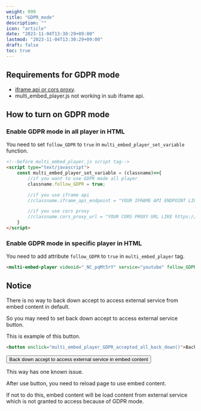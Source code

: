 ```yaml
---
weight: 999
title: "GDPR_mode"
description: ""
icon: "article"
date: "2023-11-04T13:30:29+09:00"
lastmod: "2023-11-04T13:30:29+09:00"
draft: false
toc: true
---
```


## Requirements for GDPR mode

- [iframe api or cors proxy](/docs/install).
- multi_embed_player.js not working in sub iframe api.

## How to turn on GDPR mode

### Enable GDPR mode in all player in HTML

You need to set `follow_GDPR` to `true` in `multi_embed_player_set_variable` function.

```html
<!--before multi_embed_player.js script tag-->
<script type="text/javascript">
    const multi_embed_player_set_variable = (classname)=>{
        //if you want to use GDPR mode all player
        classname.follow_GDPR = true;

        //if you use iframe api
        //classname.iframe_api_endpoint = "YOUR IFRAME API ENDPOINT LIKE https://iframe_api.ryokuryu.workers.dev";

        //if you use cors proxy
        //classname.cors_proxy_url = "YOUR CORS PROXY URL LIKE https://cors-anywhere.herokuapp.com";
    }
</script>
```

### Enable GDPR mode in specific player in HTML

You need to add attribute `follow_GDPR` to `true` in `multi_embed_player` tag.

```html
<multi-embed-player videoid="_NC_pqMt5rY" service="youtube" follow_GDPR="true"></multi-embed-player>
```

<!--live demo of this code-->
<style>
    multi-embed-player{
        width: 480px;
        height: 270px;
        max-width: 100%;
    }
</style>
<script src="https://cdn.jsdelivr.net/npm/multi_embed_player@3/dist/multi_embed_player.js"></script>
<multi-embed-player videoid="_NC_pqMt5rY" service="youtube" follow_GDPR="true"></multi-embed-player>

## Notice

There is no way to back down accept to access external service from embed content in default.

So you may need to set back down accept to access external service button.

This is example of this button.

```html
<button onclick="multi_embed_player_GDPR_accepted_all_back_down()">Back down accept to access external service in embed content</button>
```

<!--live demo of this code-->
<button onclick="multi_embed_player_GDPR_accepted_all_back_down()">Back down accept to access external service in embed content</button>

This way has one known issue.

After use button, you need to reload page to use embed content.

If not to do this, embed content will be load content from external service which is not granted to access because of GDPR mode.
